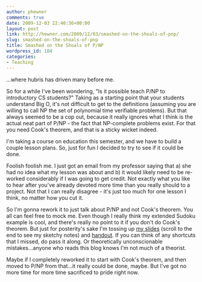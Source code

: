 ```yaml
---
author: phewner
comments: true
date: 2009-12-03 22:40:36+00:00
layout: post
link: http://hewner.com/2009/12/03/smashed-on-the-shoals-of-pnp/
slug: smashed-on-the-shoals-of-pnp
title: Smashed on the Shoals of P/NP
wordpress_id: 104
categories:
- Teaching
---
```


...where hubris has driven many before me.

So for a while I've been wondering, "Is it possible teach P/NP to introductory CS students?"  Taking as a starting point that your students understand Big O, it's not difficult to get to the definitions (assuming you are willing to call NP the set of polynomial time verifiable problems).  But that always seemed to be a cop out, because it really ignores what I think is the actual neat part of P/NP - the fact that NP-complete problems exist. For that you need Cook's theorem, and that is a sticky wicket indeed.

I'm taking a course on education this semester, and we have to build a couple lesson plans.  So, just for fun I decided to try to see if it could be done. 

Foolish foolish me.  I just got an email from my professor saying that a) she had no idea what my lesson was about and b) it would likely need to be re-worked considerably if I was going to get credit.  Not exactly what you like to hear after you've already devoted more time than you really should to a project.  Not that I can really disagree - it's just too much for one lesson I think, no matter how you cut it.  

So I'm gonna rework it to just talk about P/NP and not Cook's theorem.  You all can feel free to mock me.  Even though I really think my extended Sudoku example is cool, and there's really no point to it if you don't do Cook's theorem.  But just for posterity's sake I'm tossing up [my slides](http://technofetish.net/buffaloblog/wp-content/uploads/2009/12/pnp_slides.pdf) (scroll to the end to see my sketchy notes) and [handout](http://technofetish.net/buffaloblog/wp-content/uploads/2009/12/pnp_handout.pdf).  If you can think of any shortcuts that I missed, do pass it along.  Or theoretically unconscionable mistakes...anyone who reads this blog knows I'm not much of a theorist.

Maybe if I completely reworked it to start with Cook's theorem, and then moved to P/NP from that...it really could be done, maybe.  But I've got no more time for more time sacrificed to pride right now.
